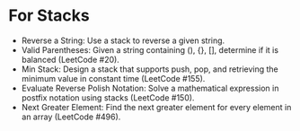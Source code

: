 # For Stacks
- Reverse a String: Use a stack to reverse a given string.
- Valid Parentheses: Given a string containing (), {}, [], determine if it is balanced (LeetCode #20).
- Min Stack: Design a stack that supports push, pop, and retrieving the minimum value in constant time (LeetCode #155).
- Evaluate Reverse Polish Notation: Solve a mathematical expression in postfix notation using stacks (LeetCode #150).
- Next Greater Element: Find the next greater element for every element in an array (LeetCode #496).